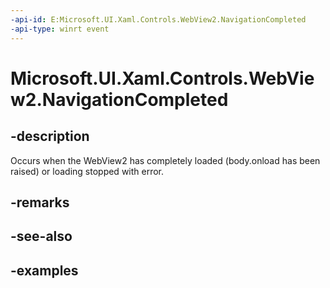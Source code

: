 ```yaml
---
-api-id: E:Microsoft.UI.Xaml.Controls.WebView2.NavigationCompleted
-api-type: winrt event
---
```


# Microsoft.UI.Xaml.Controls.WebView2.NavigationCompleted

<!--
public event Windows.Foundation.TypedEventHandler<Microsoft.UI.Xaml.Controls.WebView2,Microsoft.UI.Xaml.Controls.WebView2NavigationCompletedEventArgs> NavigationCompleted;
-->

## -description

Occurs when the WebView2 has completely loaded (body.onload has been raised) or loading stopped with error.

## -remarks

## -see-also

## -examples
